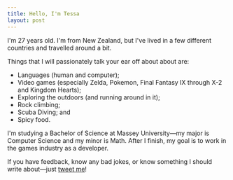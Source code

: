 ```yaml
---
title: Hello, I'm Tessa
layout: post
---
```

I'm 27 years old. I'm from New Zealand, but I've lived in a few different countries and travelled around a bit.

Things that I will passionately talk your ear off about about are:
* Languages (human and computer);
* Video games (especially Zelda, Pokemon, Final Fantasy IX through X-2 and Kingdom Hearts);
* Exploring the outdoors (and running around in it);
* Rock climbing;
* Scuba Diving; and
* Spicy food.


I'm studying a Bachelor of Science at Massey University—my major is Computer Science and my minor is Math. After I finish, my goal is to work in the games industry as a developer.

If you have feedback, know any bad jokes, or know something I should write about—just [tweet me](https://twitter.com/intent/tweet?text=@dearesttessi%20 "Tweet Tessa")!
